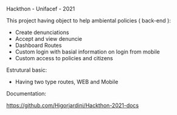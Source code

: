 Hackthon - Unifacef - 2021

This project having object to help ambiental policies ( back-end ):
- Create denunciations
- Accept and view denuncie
- Dashboard Routes
- Custom login with basial information on login from mobile
- Custom access to policies and citizens

Estrutural basic:
- Having two type routes, WEB and Mobile

Documentation:

https://github.com/Higorjardini/Hackthon-2021-docs
